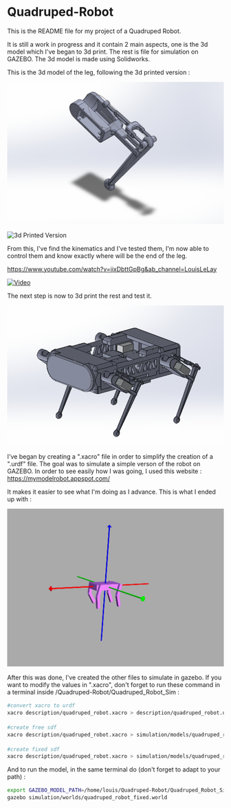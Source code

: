 # Quadruped-Robot

This is the README file for my project of a Quadruped Robot.

It is still a work in progress and it contain 2 main aspects, one is the 3d model which I've began to 3d print. The rest is file for simulation on GAZEBO. The 3d model is made using Solidworks.

This is the 3d model of the leg, following the 3d printed version :

![3d Model of the leg](https://github.com/louislelay/Quadruped-Robot/blob/main/Images/leg3d.png)

![3d Printed Version](https://github.com/louislelay/Quadruped-Robot/blob/main/Images/leg.jpg)

From this, I've find the kinematics and I've tested them, I'm now able to control them and know exactly where will be the end of the leg.

https://www.youtube.com/watch?v=jixDbttGpBg&ab_channel=LouisLeLay

[![Video](https://img.youtube.com/vi/jXnoFqcAkQA/maxresdefault.jpg)](https://www.youtube.com/watch?v=jixDbttGpBg&ab_channel=LouisLeLay)

The next step is now to 3d print the rest and test it.

![3d Model of the Quadruped Robot](https://github.com/louislelay/Quadruped-Robot/blob/main/Images/quad.png)

I've began by creating a ".xacro" file in order to simplify the creation of a ".urdf" file. The goal was to simulate a simple verson of the robot on GAZEBO. In order to see easily how I was going, I used this website : https://mymodelrobot.appspot.com/
 
It makes it easier to see what I'm doing as I advance. This is what I ended up with :
 
 
![1st conception](https://github.com/louislelay/Quadruped-Robot/blob/main/Images/URDF.png)

After this was done, I've created the other files to simulate in gazebo. If you want to modify the values in ".xacro", don't forget to run these command in a terminal inside /Quadruped-Robot/Quadruped_Robot_Sim :

```bash
#convert xacro to urdf
xacro description/quadruped_robot.xacro > description/quadruped_robot.urdf

#create free sdf
xacro description/quadruped_robot.xacro > simulation/models/quadruped_robot/quadruped_robot.urdf && gz sdf -p simulation/models/quadruped_robot/quadruped_robot.urdf > simulation/models/quadruped_robot/quadruped_robot.sdf

#create fixed sdf
xacro description/quadruped_robot.xacro > simulation/models/quadruped_robot_fixed/quadruped_robot_fixed.urdf is_fixed:=true && gz sdf -p simulation/models/quadruped_robot_fixed/quadruped_robot_fixed.urdf > simulation/models/quadruped_robot_fixed/quadruped_robot_fixed.sdf
```


And to run the model, in the same terminal do (don't forget to adapt to your path) : 

```bash
export GAZEBO_MODEL_PATH=/home/louis/Quadruped-Robot/Quadruped_Robot_Sim/simulation/models
gazebo simulation/worlds/quadruped_robot_fixed.world
```
